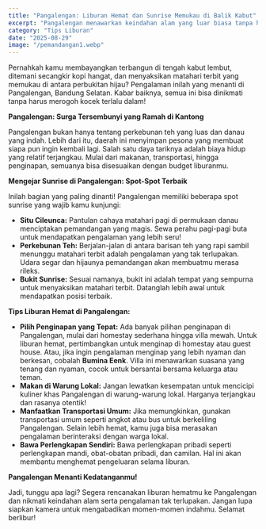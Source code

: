 ```yaml
---
title: "Pangalengan: Liburan Hemat dan Sunrise Memukau di Balik Kabut"
excerpt: "Pangalengan menawarkan keindahan alam yang luar biasa tanpa harus menguras dompet. Temukan spot sunrise terbaik dan nikmati liburan tak terlupakan di Bandung Selatan."
category: "Tips Liburan"
date: "2025-08-29"
image: "/pemandangan1.webp"
---
```


Pernahkah kamu membayangkan terbangun di tengah kabut lembut, ditemani secangkir kopi hangat, dan menyaksikan matahari terbit yang memukau di antara perbukitan hijau? Pengalaman inilah yang menanti di Pangalengan, Bandung Selatan. Kabar baiknya, semua ini bisa dinikmati tanpa harus merogoh kocek terlalu dalam!

**Pangalengan: Surga Tersembunyi yang Ramah di Kantong**

Pangalengan bukan hanya tentang perkebunan teh yang luas dan danau yang indah. Lebih dari itu, daerah ini menyimpan pesona yang membuat siapa pun ingin kembali lagi. Salah satu daya tariknya adalah biaya hidup yang relatif terjangkau. Mulai dari makanan, transportasi, hingga penginapan, semuanya bisa disesuaikan dengan budget liburanmu.

**Mengejar Sunrise di Pangalengan: Spot-Spot Terbaik**

Inilah bagian yang paling dinanti! Pangalengan memiliki beberapa spot sunrise yang wajib kamu kunjungi:

*   **Situ Cileunca:** Pantulan cahaya matahari pagi di permukaan danau menciptakan pemandangan yang magis. Sewa perahu pagi-pagi buta untuk mendapatkan pengalaman yang lebih seru!
*   **Perkebunan Teh:** Berjalan-jalan di antara barisan teh yang rapi sambil menunggu matahari terbit adalah pengalaman yang tak terlupakan. Udara segar dan hijaunya pemandangan akan membuatmu merasa rileks.
*   **Bukit Sunrise:** Sesuai namanya, bukit ini adalah tempat yang sempurna untuk menyaksikan matahari terbit. Datanglah lebih awal untuk mendapatkan posisi terbaik.

**Tips Liburan Hemat di Pangalengan:**

*   **Pilih Penginapan yang Tepat:** Ada banyak pilihan penginapan di Pangalengan, mulai dari homestay sederhana hingga villa mewah. Untuk liburan hemat, pertimbangkan untuk menginap di homestay atau guest house. Atau, jika ingin pengalaman menginap yang lebih nyaman dan berkesan, cobalah **Bumina Eenk**. Villa ini menawarkan suasana yang tenang dan nyaman, cocok untuk bersantai bersama keluarga atau teman.
*   **Makan di Warung Lokal:** Jangan lewatkan kesempatan untuk mencicipi kuliner khas Pangalengan di warung-warung lokal. Harganya terjangkau dan rasanya otentik!
*   **Manfaatkan Transportasi Umum:** Jika memungkinkan, gunakan transportasi umum seperti angkot atau bus untuk berkeliling Pangalengan. Selain lebih hemat, kamu juga bisa merasakan pengalaman berinteraksi dengan warga lokal.
*   **Bawa Perlengkapan Sendiri:** Bawa perlengkapan pribadi seperti perlengkapan mandi, obat-obatan pribadi, dan camilan. Hal ini akan membantu menghemat pengeluaran selama liburan.

**Pangalengan Menanti Kedatanganmu!**

Jadi, tunggu apa lagi? Segera rencanakan liburan hematmu ke Pangalengan dan nikmati keindahan alam serta pengalaman tak terlupakan. Jangan lupa siapkan kamera untuk mengabadikan momen-momen indahmu. Selamat berlibur!